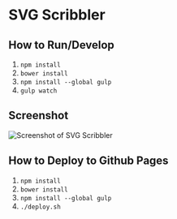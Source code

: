 # SVG Scribbler

## How to Run/Develop

1. `npm install`
1. `bower install`
1. `npm install --global gulp`
1. `gulp watch`

## Screenshot

![Screenshot of SVG Scribbler](https://raw.githubusercontent.com/moneypenny/svg-scribbler/master/screenshot.png)

## How to Deploy to Github Pages

1. `npm install`
1. `bower install`
1. `npm install --global gulp`
1. `./deploy.sh`
